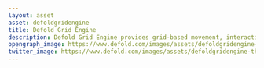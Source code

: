 ```yaml
---
layout: asset
asset: defoldgridengine
title: Defold Grid Engine
description: Defold Grid Engine provides grid-based movement, interactions, and utility features in a Defold game engine project.
opengraph_image: https://www.defold.com/images/assets/defoldgridengine-thumb.jpg
twitter_image: https://www.defold.com/images/assets/defoldgridengine-thumb.jpg
---
```

